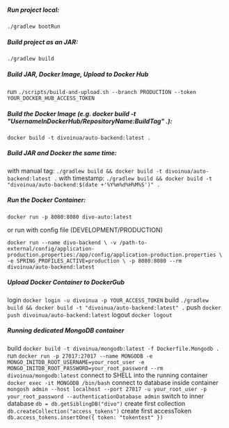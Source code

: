 ##### Run project local:
`./gradlew bootRun`

##### Build project as an JAR:
`./gradlew build`

##### Build JAR, Docker Image, Upload to Docker Hub
run `./scripts/build-and-upload.sh --branch PRODUCTION --token YOUR_DOCKER_HUB_ACCESS_TOKEN`

##### Build the Docker Image (e.g. _docker build -t "UsernameInDockerHub/RepositoryName:BuildTag" ._):
`docker build -t divoinua/auto-backend:latest .`

##### Build JAR and Docker the same time:
with manual tag: `./gradlew build && docker build -t divoinua/auto-backend:latest .`
with timestamp: 
`./gradlew build && docker build -t "divoinua/auto-backend:$(date +'%Y%m%d%H%M%S')" .`

##### Run the Docker Container:
` docker run -p 8080:8080 divo-auto:latest `

or run with config file (DEVELOPMENT/PRODUCTION)

`docker run --name divo-backend \
-v /path-to-external/config/application-production.properties:/app/config/application-production.properties \
-e SPRING_PROFILES_ACTIVE=production \
-p 8080:8080 --rm divoinua/auto-backend:latest`

##### Upload Docker Container to DockerGub
login `docker login -u divoinua -p YOUR_ACCESS_TOKEN`
build `./gradlew build && docker build -t "divoinua/auto-backend:latest" .`
push `docker push divoinua/auto-backend:latest`
logout `docker logout`

##### Running dedicated MongoDB container
build `docker build -t divoinua/mongodb:latest -f Dockerfile.Mongodb .`
run `docker run -p 27017:27017 --name MONGODB -e MONGO_INITDB_ROOT_USERNAME=your_root_user -e MONGO_INITDB_ROOT_PASSWORD=your_root_password --rm divoinua/mongodb:latest`
connect to SHELL into the running container `docker exec -it MONGODB /bin/bash` 
connect to database inside container `mongosh admin --host localhost --port 27017 -u your_root_user -p your_root_password --authenticationDatabase admin`
switch to inner database `db = db.getSiblingDB("divo")`
create first collection `db.createCollection("access_tokens")`
create first accessToken `db.access_tokens.insertOne({ token: "tokentest" })`